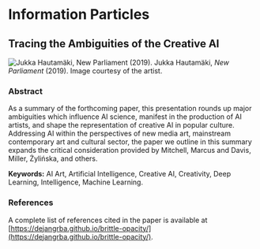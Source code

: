 # Information Particles
## Tracing the Ambiguities of the Creative AI

![Jukka Hautamäki, New Parliament (2019).](https://dejangrba.github.io/information-particles/Jukka-Hautamäki-2019-New-Parliament.png)
Jukka Hautamäki, _New Parliament_ (2019). Image courtesy of the artist.

### Abstract
As a summary of the forthcoming paper, this presentation rounds up major ambiguities which influence AI science, manifest in the production of AI artists, and shape the representation of creative AI in popular culture. Addressing AI within the perspectives of new media art, mainstream contemporary art and cultural sector, the paper we outline in this summary expands the critical consideration provided by Mitchell, Marcus and Davis, Miller, Żylińska, and others.

__Keywords:__ AI Art, Artificial Intelligence, Creative AI, Creativity, Deep Learning, Intelligence, Machine Learning.

### References
A complete list of references cited in the paper is available at [https://dejangrba.github.io/brittle-opacity/](https://dejangrba.github.io/brittle-opacity/).
